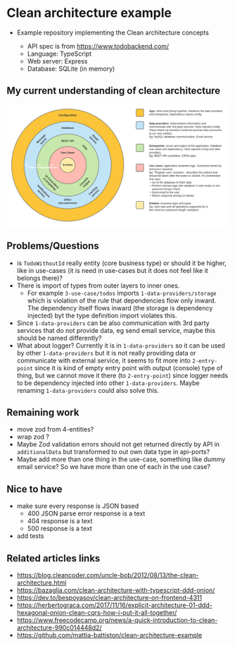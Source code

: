 # Clean architecture example

-   Example repository implementing the Clean architecture concepts

    -   API spec is from https://www.todobackend.com/
    -   Language: TypeScript
    -   Web server: Express
    -   Database: SQLite (in memory)

## My current understanding of clean architecture

![Clean architecture diagram](./diagram.png)

## Problems/Questions

-   is `TodoWithoutId` really entity (core business type) or should it be higher, like in use-cases (it is need in use-cases but it does not feel like it belongs there)?
-   There is import of types from outer layers to inner ones.
    -   For example `3-use-case/todos` imports `1-data-providers/storage` which is violation of the rule that dependencies flow only inward. The dependency itself flows inward (the storage is dependency injected) byt the type definition import violates this.
-   Since `1-data-providers` can be also communication with 3rd party services that do not provide data, eg send email service, maybe this should be named differently?
-   What about logger? Currently it is in `1-data-providers` so it can be used by other `1-data-providers` but it is not really providing data or communicate with external service, it seems to fit more into `2-entry-point` since it is kind of empty entry point with output (console) type of thing, but we cannot move it there (to `2-entry-point`) since logger needs to be dependency injected into other `1-data-providers`. Maybe renaming `1-data-providers` could also solve this.

## Remaining work

-   move zod from 4-entities?
-   wrap zod ?
-   Maybe Zod validation errors should not get returned directly by API in `additionalData` but transformed to out own data type in api-ports?
-   Maybe add more than one thing in the use-case, something like dummy email service? So we have more than one of each in the use case?

## Nice to have

-   make sure every response is JSON based
    -   400 JSON parse error response is a text
    -   404 response is a text
    -   500 response is a text
-   add tests

## Related articles links

-   https://blog.cleancoder.com/uncle-bob/2012/08/13/the-clean-architecture.html
-   https://bazaglia.com/clean-architecture-with-typescript-ddd-onion/
-   https://dev.to/bespoyasov/clean-architecture-on-frontend-4311
-   https://herbertograca.com/2017/11/16/explicit-architecture-01-ddd-hexagonal-onion-clean-cqrs-how-i-put-it-all-together/
-   https://www.freecodecamp.org/news/a-quick-introduction-to-clean-architecture-990c014448d2/
-   https://github.com/mattia-battiston/clean-architecture-example
